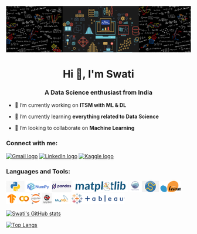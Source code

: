 <img src="https://raw.githubusercontent.com/Swati5140/Swati5140/master/images/git_banner.png" />

<h1 align="center">Hi 👋, I'm Swati</h1>
<h3 align="center">A Data Science enthusiast from India</h3>

- 🔭 I’m currently working on **ITSM with ML & DL**

- 🌱 I’m currently learning **everything related to Data Science**

- 👯 I’m looking to collaborate on **Machine Learning**


### Connect with me:

[<img src="https://img.shields.io/badge/Gmail-282C34?logo=gmail&logoColor=D14836" alt="Gmail logo" title="Gmail" height="25" />](mailto:iamswatisachan@gmail.com)
[<img src="https://img.shields.io/badge/LinkedIn-282C34?logo=linkedin&logoColor=0077B5" alt="LinkedIn logo" title="LinkedIn" height="25" />](https://linkedin.com/in/swatisachan)
[<img src="https://img.shields.io/badge/Kaggle-282C34?logo=kaggle&logoColor=0077B5" alt="Kaggle logo" title="Kaggle" height="25" />](https://kaggle.com/Swati5140)

### Languages and Tools:

<code><img height="30" src="https://raw.githubusercontent.com/Swati5140/Swati5140/master/icons/python.png"></code>
<code><img height="30" src="https://raw.githubusercontent.com/Swati5140/Swati5140/master/icons/numpy.png"></code>
<code><img height="30" src="https://raw.githubusercontent.com/Swati5140/Swati5140/master/icons/pandas.png"></code>
<code><img height="30" src="https://raw.githubusercontent.com/Swati5140/Swati5140/master/icons/matplotlib.png"></code>
<code><img height="30" src="https://raw.githubusercontent.com/Swati5140/Swati5140/master/icons/seaborn.png"></code>
<code><img height="30" src="https://raw.githubusercontent.com/Swati5140/Swati5140/master/icons/scipy.png"></code>
<code><img height="30" src="https://raw.githubusercontent.com/Swati5140/Swati5140/master/icons/sklearn.png"></code>
<code><img height="30" src="https://raw.githubusercontent.com/Swati5140/Swati5140/master/icons/tensorflow.png"></code>
<code><img height="30" src="https://raw.githubusercontent.com/Swati5140/Swati5140/master/icons/colab.png"></code>
<code><img height="30" src="https://raw.githubusercontent.com/Swati5140/Swati5140/master/icons/jupyter.png"></code>
<code><img height="30" src="https://raw.githubusercontent.com/Swati5140/Swati5140/master/icons/spyder.png"></code>
<code><img height="30" src="https://raw.githubusercontent.com/Swati5140/Swati5140/master/icons/mysql.png"></code>
<code><img height="30" src="https://raw.githubusercontent.com/Swati5140/Swati5140/master/icons/tableau.png"></code>



[![Swati's GitHub stats](https://github-readme-stats.vercel.app/api?username=Swati5140&show_icons=true&theme=dracula)](https://github.com/Swati5140/Swati5140)

[![Top Langs](https://github-readme-stats.vercel.app/api/top-langs/?username=Swati5140&layout=compact)](https://github.com/Swati5140/Swati5140)

